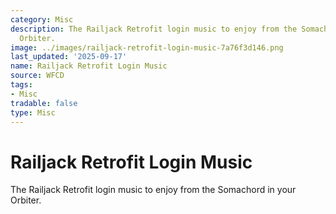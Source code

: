 ```yaml
---
category: Misc
description: The Railjack Retrofit login music to enjoy from the Somachord in your
  Orbiter.
image: ../images/railjack-retrofit-login-music-7a76f3d146.png
last_updated: '2025-09-17'
name: Railjack Retrofit Login Music
source: WFCD
tags:
- Misc
tradable: false
type: Misc
---
```


# Railjack Retrofit Login Music

The Railjack Retrofit login music to enjoy from the Somachord in your Orbiter.

